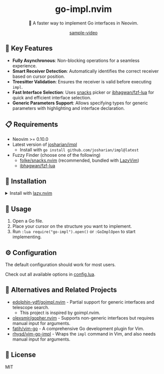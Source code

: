 <!-- markdownlint-disable no-inline-html -->
<!-- markdownlint-disable first-line-heading -->

<div align="center">

# go-impl.nvim

🚀 A faster way to implement Go interfaces in Neovim.

[sample-video]

</div>

## 🌟 Key Features

- **Fully Asynchronous**:
  Non-blocking operations for a seamless experience.
- **Smart Receiver Detection**:
  Automatically identifies the correct receiver based on cursor position.
- **Treesitter Validation**:
  Ensures the receiver is valid before executing `impl`.
- **Fast Interface Selection**:
  Uses [snacks][snacks-url] picker or [ibhagwan/fzf-lua][fzf-lua-url] for quick
  and efficient interface selection.
- **Generic Parameters Support**:
  Allows specifying types for generic parameters with highlighting and interface
  declaration.

## 📋 Requirements

- Neovim >= 0.10.0
- Latest version of [josharian/impl][impl]
  - Install with `go install github.com/josharian/impl@latest`
- Fuzzy Finder (choose one of the following)
  - [folke/snacks.nvim][snacks-url] (recommended, bundled with [LazyVim][LazyVim])
  - [ibhagwan/fzf-lua][fzf-lua-url]

## 🚚 Installation

<details>
<summary>Install with <a href="https://github.com/folke/lazy.nvim">lazy.nvim</a></summary>

```lua
{
  "fang2hou/go-impl.nvim",
  ft = "go",
  dependencies = {
    "MunifTanjim/nui.nvim",
    "nvim-lua/plenary.nvim",

    -- Choose one of the following fuzzy finder
    "folke/snacks.nvim",
    "ibhagwan/fzf-lua",
  },
  opts = {},
  keys = {
    {
      "<leader>Gi",
      function()
        require("go-impl").open()
      end,
      mode = { "n" },
      desc = "Go Impl",
    },
  },
}
```

</details>

## 🚀 Usage

1. Open a Go file.
2. Place your cursor on the structure you want to implement.
3. Run `:lua require("go-impl").open()` or `:GoImplOpen` to start implementing.

## ⚙️ Configuration

The default configuration should work for most users.

Check out all available options in [config.lua](lua/go-impl/config.lua).

## 🔄 Alternatives and Related Projects

- [edolphin-ydf/goimpl.nvim][goimpl.nvim] -
  Partial support for generic interfaces and telescope search.
  - This project is inspired by goimpl.nvim.
- [olexsmir/gopher.nvim][gopher.nvim] -
  Supports non-generic interfaces but requires manual input for arguments.
- [fatih/vim-go][vim-go] -
  A comprehensive Go development plugin for Vim.
- [rhysd/vim-go-impl][vim-go-impl] -
  Wraps the `impl` command in Vim, and also needs manual input for arguments.

## 🪪 License

MIT

<!-- LINKS -->

[impl]: https://github.com/josharian/impl
[sample-video]: https://github.com/user-attachments/assets/0f03a4f0-536c-42c1-a436-ada1775439ed
[LazyVim]: https://www.lazyvim.org/
[snacks-url]: https://github.com/folke/snacks.nvim
[fzf-lua-url]: https://github.com/ibhagwan/fzf-lua
[goimpl.nvim]: https://github.com/edolphin-ydf/goimpl.nvim
[gopher.nvim]: https://github.com/olexsmir/gopher.nvim
[vim-go]: https://github.com/fatih/vim-go
[vim-go-impl]: https://github.com/rhysd/vim-go-impl
